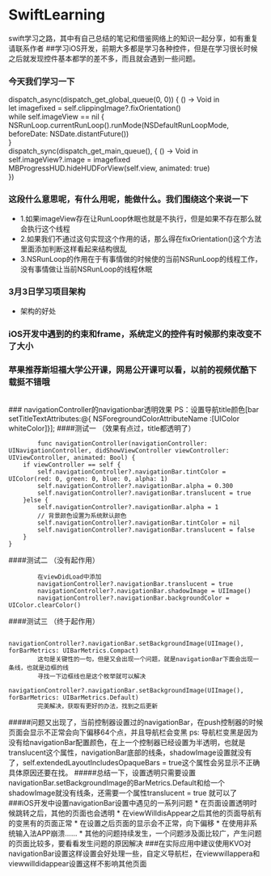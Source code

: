 # SwiftLearning
swift学习之路，其中有自己总结的笔记和借鉴网络上的知识一起分享，如有重复请联系作者
##学习iOS开发，前期大多都是学习各种控件，但是在学习很长时候之后就发现控件基本都学的差不多，而且就会遇到一些问题。
### 今天我们学习一下

dispatch_async(dispatch_get_global_queue(0, 0)) { () -> Void in<br>
let imagefixed = self.clippingImage?.fixOrientation()<br>
while self.imageView == nil {<br>
            NSRunLoop.currentRunLoop().runMode(NSDefaultRunLoopMode, beforeDate: NSDate.distantFuture())<br>
        }<br>
            dispatch_sync(dispatch_get_main_queue(), { () -> Void in<br>
            self.imageView?.image = imagefixed<br>
            MBProgressHUD.hideHUDForView(self.view, animated: true)<br>
    })<br>

### 这段什么意思呢，有什么用呢，能做什么。我们围绕这个来说一下
* 1.如果imageView存在让RunLoop休眠也就是不执行，但是如果不存在那么就会执行这个线程
* 2.如果我们不通过这句实现这个作用的话，那么得在fixOrientation()这个方法里面添加判断这样看起来结构很乱
* 3.NSRunLoop的作用在于有事情做的时候使的当前NSRunLoop的线程工作，没有事情做让当前NSRunLoop的线程休眠

### 3月3日学习项目架构
* 架构的好处

### iOS开发中遇到的约束和frame，系统定义的控件有时候那约束改变不了大小 
### 苹果推荐斯坦福大学公开课，网易公开课可以看，以前的视频优酷下载挺不错哦
<br/>
### navigationController的navigationbar透明效果
PS：设置导航title颜色[bar setTitleTextAttributes:@{ NSForegroundColorAttributeName :[UIColor whiteColor]}];
####测试一 （效果有点过，title都透明了）

            func navigationController(navigationController: UINavigationController, didShowViewController viewController: UIViewController, animated: Bool) {
        if viewController == self {
            self.navigationController?.navigationBar.tintColor = UIColor(red: 0, green: 0, blue: 0, alpha: 1)
            self.navigationController?.navigationBar.alpha = 0.300
            self.navigationController?.navigationBar.translucent = true
        }else {
            self.navigationController?.navigationBar.alpha = 1
            // 背景颜色设置为系统默认颜色
            self.navigationController?.navigationBar.tintColor = nil
            self.navigationController?.navigationBar.translucent = false
        }
    }
####测试二 （没有起作用）

            在viewDidLoad中添加
            navigationController?.navigationBar.translucent = true
            navigationController?.navigationBar.shadowImage = UIImage()
            navigationController?.navigationBar.backgroundColor = UIColor.clearColor()
####测试三 （终于起作用）

            navigationController?.navigationBar.setBackgroundImage(UIImage(), forBarMetrics: UIBarMetrics.Compact)
            这句是关键性的一句，但是又会出现一个问题，就是navigationBar下面会出现一条线，也就是边框的线
            寻找一下边框线也是这个枚举就可以解决
            navigationController?.navigationBar.setBackgroundImage(UIImage(), forBarMetrics: UIBarMetrics.Default)
            完美解决，获取有更好的办法，找到之后更新
#####问题又出现了，当前控制器设置过的navigationBar，在push控制器的时候页面会显示不正常会向下偏移64个点，并且导航栏会变黑
ps: 导航栏变黑是因为没有给navigationBar配置颜色，在上一个控制器已经设置为半透明，也就是translucent这个属性，navigationBar底部的线条，shadowImage设置就没有了，self.extendedLayoutIncludesOpaqueBars = true这个属性会另显示不正确具体原因还要在找。
#####总结一下，设置透明只需要设置navigationBar.setBackgroundImage的BarMetrics.Default和给一个shadowImage就没有线条，还需要一个属性translucent = true 就可以了
###iOS开发中设置navigationBar设置中遇见的一系列问题
    * 在页面设置透明时候跳转之后，其他的页面也会透明
    * 在viewWilldisAppear之后其他的页面导航有的变黑有的页面正常
    * 在设置之后页面的显示会不正常，向下偏移
    * 在使用非系统输入法APP崩溃……
    * 其他的问题持续发生，一个问题涉及面比较广，产生问题的页面比较多，要看看发生问题的原因解决
###在实际应用中建议使用KVO对navigationBar设置这样设置会好处理一些，自定义导航栏，在viewwillappera和viewwilldidappear设置这样不影响其他页面

